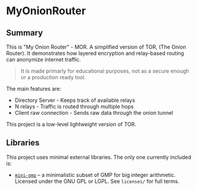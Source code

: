# MyOnionRouter

## Summary
This is "My Onion Router" - MOR. A simplified version of TOR, (The Onion Router).
It demonstrates how layered encryption and relay-based routing can anonymize internet traffic.
>It is made primarly for educational purposes, not as a secure enough or a production ready tool.

The main features are:
- Directory Server - Keeps track of available relays
- N relays - Traffic is routed through multiple hops
- Client raw connection - Sends raw data through the onion tunnel

This project is a low-level lightweight version of TOR.

## Libraries
This project uses minimal external libraries. The only one currently included is:
- [`mini-gmp`](https://gmplib.org/) – a minimalistic subset of GMP for big integer arithmetic.  
  Licensed under the GNU GPL or LGPL. See `licenses/` for full terms.
